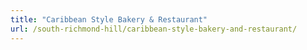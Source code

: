 ```yaml
---
title: "Caribbean Style Bakery & Restaurant"
url: /south-richmond-hill/caribbean-style-bakery-and-restaurant/
---
```

